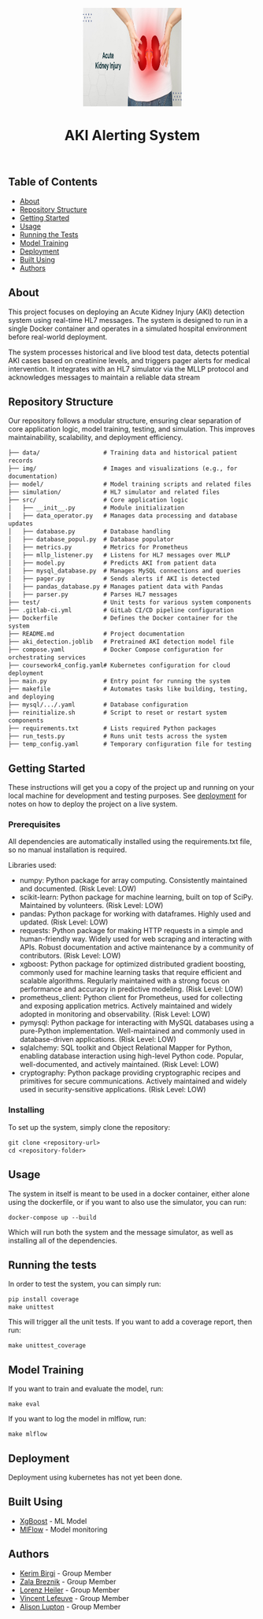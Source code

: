 <p align="center">
  <a href="" rel="noopener">
 <img width=200px height=200px src="img/aki.png" alt="Project logo"></a>
</p>

<h1 align="center">AKI Alerting System</h1>

<div align="center">

</div>

<p align="center"> 
    <br> 
</p>

## Table of Contents

- [About](#about)
- [Repository Structure](#Repository_Structure)
- [Getting Started](#getting_started)
- [Usage](#usage)
- [Running the Tests](#running_tests)
- [Model Training](#training)
- [Deployment](#deployment)
- [Built Using](#built_using)
- [Authors](#authors)

## About <a name = "about"></a>

This project focuses on deploying an Acute Kidney Injury (AKI) detection system using real-time HL7 messages. The system is designed to run in a single Docker container and operates in a simulated hospital environment before real-world deployment.

The system processes historical and live blood test data, detects potential AKI cases based on creatinine levels, and triggers pager alerts for medical intervention. It integrates with an HL7 simulator via the MLLP protocol and acknowledges messages to maintain a reliable data stream

## Repository Structure <a name = "Repository Structure"></a>
Our repository follows a modular structure, ensuring clear separation of core application logic, model training, testing, and simulation. This improves maintainability, scalability, and deployment efficiency.
```
├── data/                  # Training data and historical patient records
├── img/                   # Images and visualizations (e.g., for documentation)
├── model/                 # Model training scripts and related files
├── simulation/            # HL7 simulator and related files
├── src/                   # Core application logic
│   ├── __init__.py        # Module initialization
│   ├── data_operator.py   # Manages data processing and database updates
│   ├── database.py        # Database handling
│   ├── database_popul.py  # Database populator
│   ├── metrics.py         # Metrics for Prometheus
│   ├── mllp_listener.py   # Listens for HL7 messages over MLLP
│   ├── model.py           # Predicts AKI from patient data
│   ├── mysql_database.py  # Manages MySQL connections and queries
│   ├── pager.py           # Sends alerts if AKI is detected
│   ├── pandas_database.py # Manages patient data with Pandas
│   ├── parser.py          # Parses HL7 messages
├── test/                  # Unit tests for various system components
├── .gitlab-ci.yml         # GitLab CI/CD pipeline configuration
├── Dockerfile             # Defines the Docker container for the system
├── README.md              # Project documentation
├── aki_detection.joblib   # Pretrained AKI detection model file
├── compose.yaml           # Docker Compose configuration for orchestrating services
├── coursework4_config.yaml# Kubernetes configuration for cloud deployment
├── main.py                # Entry point for running the system
├── makefile               # Automates tasks like building, testing, and deploying
├── mysql/.../.yaml        # Database configuration
├── reinitialize.sh        # Script to reset or restart system components
├── requirements.txt       # Lists required Python packages
├── run_tests.py           # Runs unit tests across the system
├── temp_config.yaml       # Temporary configuration file for testing
```


## Getting Started <a name = "getting_started"></a>

These instructions will get you a copy of the project up and running on your local machine for development and testing purposes. See [deployment](#deployment) for notes on how to deploy the project on a live system.

### Prerequisites

All dependencies are automatically installed using the requirements.txt file, so no manual installation is required.

Libraries used:
- numpy: Python package for array computing. Consistently maintained and documented. (Risk Level: LOW)
- scikit-learn: Python package for machine learning, built on top of SciPy. Maintained by volunteers. (Risk Level: LOW)
- pandas: Python package for working with dataframes. Highly used and updated. (Risk Level: LOW)
- requests: Python package for making HTTP requests in a simple and human-friendly way. Widely used for web scraping and interacting with APIs. Robust documentation and active maintenance by a community of contributors. (Risk Level: LOW)
- xgboost: Python package for optimized distributed gradient boosting, commonly used for machine learning tasks that require efficient and scalable algorithms. Regularly maintained with a strong focus on performance and accuracy in predictive modeling. (Risk Level: LOW)
- prometheus_client: Python client for Prometheus, used for collecting and exposing application metrics. Actively maintained and widely adopted in monitoring and observability. (Risk Level: LOW)
- pymysql: Python package for interacting with MySQL databases using a pure-Python implementation. Well-maintained and commonly used in database-driven applications. (Risk Level: LOW)
- sqlalchemy: SQL toolkit and Object Relational Mapper for Python, enabling database interaction using high-level Python code. Popular, well-documented, and actively maintained. (Risk Level: LOW)
- cryptography: Python package providing cryptographic recipes and primitives for secure communications. Actively maintained and widely used in security-sensitive applications. (Risk Level: LOW)

### Installing

To set up the system, simply clone the repository:
```
git clone <repository-url>
cd <repository-folder>

```

## Usage <a name="usage"></a>

The system in itself is meant to be used in a docker container, either alone using the dockerfile, or if you want to also use the simulator, you can run:

```shell
docker-compose up --build
```
Which will run both the system and the message simulator, as well as installing all of the dependencies.


## Running the tests <a name = "tests"></a>

In order to test  the system, you can simply run:

```shell
pip install coverage
make unittest
```

This will trigger all the unit tests.
If you want to add a coverage report, then run:

```shell
make unittest_coverage
```

## Model Training <a name = "model_training"></a>

If you want to train and evaluate the model, run:

```shell
make eval
```

If you want to log the model in mlflow, run:

```shell
make mlflow
```

## Deployment <a name = "deployment"></a>

Deployment using kubernetes has not yet been done.

## Built Using <a name = "built_using"></a>

- [XgBoost](https://xgboost.readthedocs.io/en/stable/) - ML Model
- [MlFlow](https://mlflow.org/) - Model monitoring

## Authors <a name = "authors"></a>

- [Kerim Birgi](mailto:kerim.birgi24@imperial.ac.uk) - Group Member
- [Zala Breznik](mailto:zala.breznik24@imperial.ac.uk) - Group Member
- [Lorenz Heiler](mailto:lorenz.heiler24@imperial.ac.uk) - Group Member
- [Vincent Lefeuve](mailto:vincent.lefeuve24@imperial.ac.uk) - Group Member
- [Alison Lupton](mailto:alison.lupton24@imperial.ac.uk) - Group Member